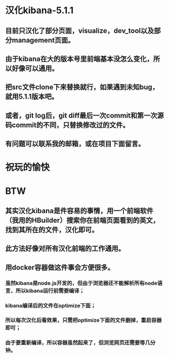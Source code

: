 #  汉化kibana-5.1.1
## 目前只汉化了部分页面，visualize，dev_tool以及部分management页面。
## 由于kibana在大的版本号里前端基本没怎么变化，所以好像可以通用。
## 把src文件clone下来替换就行，如果遇到未知bug，就用5.1.1版本吧。
## 或者，git log后，git diff最后一次commit和第一次源码commit的不同，只替换修改过的文件。
## 有问题可以联系我的邮箱，或在项目下面留言。
#  祝玩的愉快



# BTW
## 其实汉化kibana是件容易的事情，用一个前端软件（我用的HBuilder）搜索你在前端页面看到的英文，找到其所在的文件，汉化即可。
## 此方法好像对所有汉化前端的工作通用。

## 用docker容器做这件事会方便很多。
### 虽然kibana是node.js开发的，但由于浏览器还不能解析所有node语言，所以kibana运行前需要编译；
### kibana编译后的文件在optimize下面；
### 所以每次汉化后看效果，只需把optimize下面的文件删掉，重启容器即可；
### 由于要重新编译，所以容器虽然起来了，但浏览网页还需要等几分钟。
